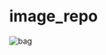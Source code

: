 # image_repo

![bag](https://user-images.githubusercontent.com/21039777/232190534-23fbd3a5-8507-4ff2-b91e-2c156d9a6fa3.png)
